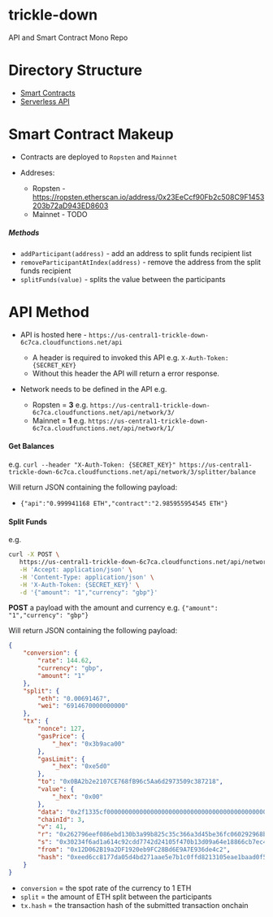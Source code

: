 # trickle-down
API and Smart Contract Mono Repo

Directory Structure
=========

* [Smart Contracts](https://github.com/blockrockettech/trickle-down/tree/master/contracts)
* [Serverless API](https://github.com/blockrockettech/trickle-down/tree/master/api)


Smart Contract Makeup
========

* Contracts are deployed to `Ropsten` and `Mainnet`

* Addreses:
  * Ropsten - https://ropsten.etherscan.io/address/0x23EeCcf90Fb2c508C9F1453203b72aD943ED8603
  * Mainnet - TODO

##### Methods

* `addParticipant(address)` - add an address to split funds recipient list
* `removeParticipantAtIndex(address)` - remove the address from the split funds recipient
* `splitFunds(value)` - splits the value between the participants

API Method
========

* API is hosted here - `https://us-central1-trickle-down-6c7ca.cloudfunctions.net/api`
  * A header is required to invoked this API e.g. `X-Auth-Token: {SECRET_KEY}`
  * Without this header the API will return a error response.
  
* Network needs to be defined in the API e.g.
  * Ropsten = **3** e.g. `https://us-central1-trickle-down-6c7ca.cloudfunctions.net/api/network/3/`
  * Mainnet = **1** e.g. `https://us-central1-trickle-down-6c7ca.cloudfunctions.net/api/network/1/`

#### Get Balances

e.g. `curl --header "X-Auth-Token: {SECRET_KEY}" https://us-central1-trickle-down-6c7ca.cloudfunctions.net/api/network/3/splitter/balance`

Will return JSON containing the following payload:

* `{"api":"0.999941168 ETH","contract":"2.985955954545 ETH"}`

#### Split Funds

e.g.
```bash
curl -X POST \
   https://us-central1-trickle-down-6c7ca.cloudfunctions.net/api/network/3/splitter/split \
   -H 'Accept: application/json' \
   -H 'Content-Type: application/json' \
   -H 'X-Auth-Token: {SECRET_KEY}' \
   -d '{"amount": "1","currency": "gbp"}'
```

**POST** a payload with the amount and currency e.g. `{"amount": "1","currency": "gbp"}`

Will return JSON containing the following payload:

```json
{
    "conversion": {
        "rate": 144.62,
        "currency": "gbp",
        "amount": "1"
    },
    "split": {
        "eth": "0.00691467",
        "wei": "6914670000000000"
    },
    "tx": {
        "nonce": 127,
        "gasPrice": {
            "_hex": "0x3b9aca00"
        },
        "gasLimit": {
            "_hex": "0xe5d0"
        },
        "to": "0x0BA2b2e2107CE768fB96c5Aa6d2973509c387218",
        "value": {
            "_hex": "0x00"
        },
        "data": "0x2f1335cf000000000000000000000000000000000000000000000000001890db1116cc00",
        "chainId": 3,
        "v": 41,
        "r": "0x262796eef086ebd130b3a99b825c35c366a3d45be36fc060292968ba78992668",
        "s": "0x30234f6ad1a614c92cdd7742d24105f470b13d09a64e18866cb7ec486cf211d7",
        "from": "0x12D062B19a2DF1920eb9FC28Bd6E9A7E936de4c2",
        "hash": "0xeed6cc8177da05d4bd271aae5e7b1c0ffd8213105eae1baad0f577df01e28283"
    }
}
```

* `conversion` = the spot rate of the currency to 1 ETH
* `split` = the amount of ETH split between the participants
* `tx.hash` = the transaction hash of the submitted transaction onchain
